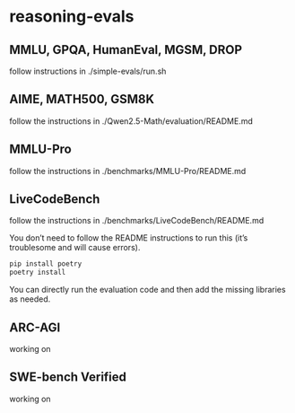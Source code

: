 # reasoning-evals

## MMLU, GPQA, HumanEval, MGSM, DROP

follow instructions in ./simple-evals/run.sh

## AIME, MATH500, GSM8K

follow the instructions in ./Qwen2.5-Math/evaluation/README.md

## MMLU-Pro

follow the instructions in ./benchmarks/MMLU-Pro/README.md

## LiveCodeBench

follow the instructions in ./benchmarks/LiveCodeBench/README.md

You don’t need to follow the README instructions to run this (it’s troublesome and will cause errors). 
```bash
pip install poetry
poetry install
```

You can directly run the evaluation code and then add the missing libraries as needed.

## ARC-AGI

working on

## SWE-bench Verified

working on